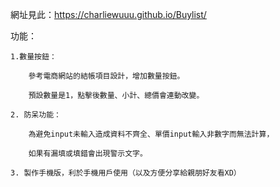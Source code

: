 網址見此：https://charliewuuu.github.io/Buylist/


功能：

    1.數量按鈕：

        參考電商網站的結帳項目設計，增加數量按鈕。

        預設數量是1，點擊後數量、小計、總價會連動改變。

    2. 防呆功能：

        為避免input未輸入造成資料不齊全、單價input輸入非數字而無法計算，

        如果有漏填或填錯會出現警示文字。

    3. 製作手機版，利於手機用戶使用（以及方便分享給親朋好友看XD）
